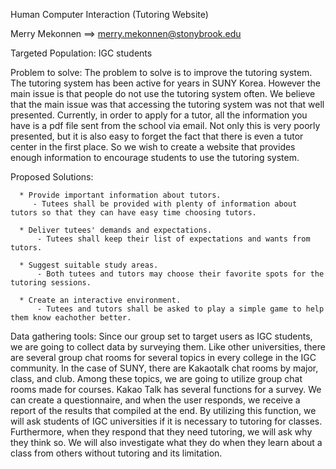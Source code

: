 
Human Computer Interaction (Tutoring Website)



Merry Mekonnen ==> merry.mekonnen@stonybrook.edu



Targeted Population: IGC students

Problem to solve: The problem to solve is to improve the tutoring system. The tutoring system has been active for years in SUNY Korea. However the main issue is that people do not use the tutoring system often. We believe that the main issue was that accessing the tutoring system was not that well presented. Currently, in order to apply for a tutor, all the information you have is a pdf file sent from the school via email. Not only this is very poorly presented, but it is also easy to forget the fact that there is even a tutor center in the first place. So we wish to create a website that provides enough information to encourage students to use the tutoring system.

Proposed Solutions:
 
      * Provide important information about tutors.
         - Tutees shall be provided with plenty of information about tutors so that they can have easy time choosing tutors.
      
      * Deliver tutees' demands and expectations.
          - Tutees shall keep their list of expectations and wants from tutors.

      * Suggest suitable study areas.
          - Both tutees and tutors may choose their favorite spots for the tutoring sessions.   
          
      * Create an interactive environment.
          - Tutees and tutors shall be asked to play a simple game to help them know eachother better.


Data gathering tools: Since our group set to target users as IGC students, we are going to collect data by surveying them. Like other universities, there are several group chat rooms for several topics in every college in the IGC community. In the case of SUNY, there are Kakaotalk chat rooms by major, class, and club. Among these topics, we are going to utilize group chat rooms made for courses. Kakao Talk has several functions for a survey. We can create a questionnaire, and when the user responds, we receive a report of the results that compiled at the end. By utilizing this function, we will ask students of IGC universities if it is necessary to tutoring for classes. Furthermore, when they respond that they need tutoring, we will ask why they think so. We will also investigate what they do when they learn about a class from others without tutoring and its limitation.
